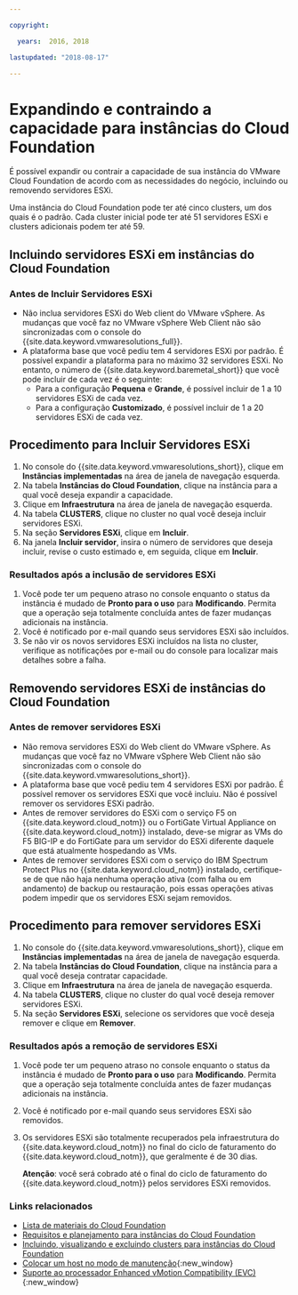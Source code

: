 ```yaml
---

copyright:

  years:  2016, 2018

lastupdated: "2018-08-17"

---
```


# Expandindo e contraindo a capacidade para instâncias do Cloud Foundation

É possível expandir ou contrair a capacidade de sua instância do VMware Cloud Foundation de acordo com as necessidades do negócio, incluindo ou removendo servidores ESXi.

Uma instância do Cloud Foundation pode ter até cinco clusters, um dos quais é o padrão. Cada cluster inicial pode ter até 51 servidores ESXi e clusters adicionais podem ter até 59.

## Incluindo servidores ESXi em instâncias do Cloud Foundation

### Antes de Incluir Servidores ESXi

* Não inclua servidores ESXi do Web client do VMware vSphere. As mudanças que você faz no VMware vSphere Web Client não são sincronizadas com o console do {{site.data.keyword.vmwaresolutions_full}}.
* A plataforma base que você pediu tem 4 servidores ESXi por padrão. É possível expandir a plataforma para no máximo 32 servidores ESXi. No entanto, o número de {{site.data.keyword.baremetal_short}} que você pode incluir de cada vez é o seguinte:
   * Para a configuração **Pequena** e **Grande**, é possível incluir de 1 a 10 servidores ESXi de cada vez.
   * Para a configuração **Customizado**, é possível incluir de 1 a 20 servidores ESXi de cada vez.

## Procedimento para Incluir Servidores ESXi

1. No console do {{site.data.keyword.vmwaresolutions_short}}, clique em **Instâncias implementadas** na área de janela de navegação esquerda.
2. Na tabela **Instâncias do Cloud Foundation**, clique na instância para a qual você deseja expandir a capacidade.
3. Clique em **Infraestrutura** na área de janela de navegação esquerda.
4. Na tabela **CLUSTERS**, clique no cluster no qual você deseja incluir servidores ESXi.
5. Na seção **Servidores ESXi**, clique em **Incluir**.
6. Na janela **Incluir servidor**, insira o número de servidores que deseja incluir, revise o custo estimado e, em seguida, clique em **Incluir**.

### Resultados após a inclusão de servidores ESXi

1. Você pode ter um pequeno atraso no console enquanto o status da instância é mudado de **Pronto para o uso** para **Modificando**. Permita que a operação seja totalmente concluída antes de fazer mudanças adicionais na instância.
2. Você é notificado por e-mail quando seus servidores ESXi são incluídos.
3. Se não vir os novos servidores ESXi incluídos na lista no cluster, verifique as notificações por e-mail ou do console para localizar mais detalhes sobre a falha.

## Removendo servidores ESXi de instâncias do Cloud Foundation

### Antes de remover servidores ESXi

* Não remova servidores ESXi do Web client do VMware vSphere. As mudanças que você faz no VMware vSphere Web Client não são sincronizadas com o console do {{site.data.keyword.vmwaresolutions_short}}.
* A plataforma base que você pediu tem 4 servidores ESXi por padrão. É possível remover os servidores ESXi que você incluiu. Não é possível remover os servidores ESXi padrão.
* Antes de remover servidores do ESXi com o serviço F5 on {{site.data.keyword.cloud_notm}} ou o FortiGate Virtual Appliance on {{site.data.keyword.cloud_notm}} instalado, deve-se migrar as VMs do F5 BIG-IP e do FortiGate para um servidor do ESXi diferente daquele que está atualmente hospedando as VMs.
* Antes de remover servidores ESXi com o serviço do IBM Spectrum Protect Plus no {{site.data.keyword.cloud_notm}} instalado, certifique-se de que não haja nenhuma operação ativa (com falha ou em andamento) de backup ou restauração, pois essas operações ativas podem impedir que os servidores ESXi sejam removidos.

## Procedimento para remover servidores ESXi

1. No console do {{site.data.keyword.vmwaresolutions_short}}, clique em **Instâncias implementadas** na área de janela de navegação esquerda.
2. Na tabela **Instâncias do Cloud Foundation**, clique na instância para a qual você deseja contratar capacidade.
3. Clique em **Infraestrutura** na área de janela de navegação esquerda.
4. Na tabela **CLUSTERS**, clique no cluster do qual você deseja remover servidores ESXi.
6. Na seção **Servidores ESXi**, selecione os servidores que você deseja remover e clique em **Remover**.

### Resultados após a remoção de servidores ESXi

1. Você pode ter um pequeno atraso no console enquanto o status da instância é mudado de **Pronto para o uso** para **Modificando**. Permita que a operação seja totalmente concluída antes de fazer mudanças adicionais na instância.
2. Você é notificado por e-mail quando seus servidores ESXi são removidos.
3. Os servidores ESXi são totalmente recuperados pela infraestrutura do {{site.data.keyword.cloud_notm}} no final do ciclo de faturamento do {{site.data.keyword.cloud_notm}}, que geralmente é de 30 dias.

   **Atenção**: você será cobrado até o final do ciclo de faturamento do {{site.data.keyword.cloud_notm}} pelos servidores ESXi removidos.

### Links relacionados

* [Lista de materiais do Cloud Foundation](sd_bom.html)
* [Requisitos e planejamento para instâncias do Cloud Foundation](sd_planning.html)
* [Incluindo, visualizando e excluindo clusters para instâncias do Cloud Foundation](sd_addingviewingclusters.html)
* [Colocar um host no modo de manutenção](http://pubs.vmware.com/vsphere-60/index.jsp?topic=%2Fcom.vmware.vsphere.resmgmt.doc%2FGUID-8F705E83-6788-42D4-93DF-63A2B892367F.html){:new_window}
* [Suporte ao processador Enhanced vMotion Compatibility (EVC)](https://kb.vmware.com/selfservice/microsites/search.do?language=en_US&cmd=displayKC&externalId=1003212){:new_window}
